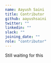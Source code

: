 ```yaml
---
name: Aayush Saini
title: Contributor
github: aayushsaini
twitter: ""
linkedin: ""
slack: ""
joining_date: ""
role: "contributor"
---
```


Still waiting for this
